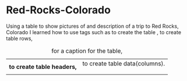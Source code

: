 # Red-Rocks-Colorado
Using a table to show pictures of and description of a trip to Red Rocks, Colorado 
I learned how to use tags such as <table> to create the table ,<caption> for a caption for the table,<tr> to create table rows, <th> to create table headers, <td> to create table data(columns).
